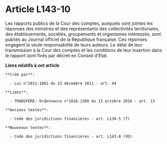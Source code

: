 # Article L143-10

Les rapports publics de la Cour des comptes, auxquels sont jointes les réponses des ministres et des représentants des
collectivités territoriales, des établissements, sociétés, groupements et organismes intéressés, sont publiés au Journal
officiel de la République française. Ces réponses engagent la seule responsabilité de leurs auteurs. Le délai de leur
transmission à la Cour des comptes et les conditions de leur insertion dans le rapport sont fixés par décret en Conseil
d'Etat.

**Liens relatifs à cet article**

	**Créé par**:

	  - Loi n°2011-1862 du 13 décembre 2011 - art. 44

	**Liens**:

	  - TRANSFERE: Ordonnance n°2016-1360 du 13 octobre 2016 - art. 13

	**Anciens textes**:

	  - Code des juridictions financières - art. L136-5 (T)

	**Nouveaux textes**:

	  - Code des juridictions financières - art. L143-8 (VD)
